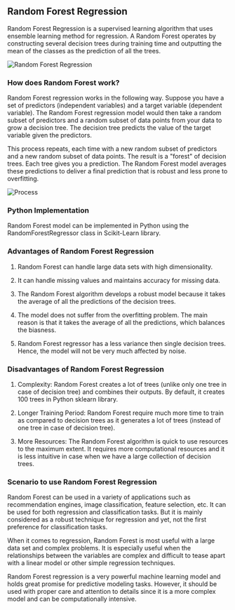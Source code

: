 ## Random Forest Regression

Random Forest Regression is a supervised learning algorithm that uses ensemble learning method for regression. A Random Forest operates by constructing several decision trees during training time and outputting the mean of the classes as the prediction of all the trees.

![Random Forest Regression](https://miro.medium.com/max/1200/1*i0o8mjFfCn-uD79-F1Cqkw.png)

### How does Random Forest work?

Random Forest regression works in the following way. Suppose you have a set of predictors (independent variables) and a target variable (dependent variable). The Random Forest regression model would then take a random subset of predictors and a random subset of data points from your data to grow a decision tree. The decision tree predicts the value of the target variable given the predictors.

This process repeats, each time with a new random subset of predictors and a new random subset of data points. The result is a "forest" of decision trees. Each tree gives you a prediction. The Random Forest model averages these predictions to deliver a final prediction that is robust and less prone to overfitting.

![Process](https://images.prismic.io/turing/65980c06531ac2845a27269b_Random_Forest_Algorithm_400798756c.webp?auto=format,compress)

### Python Implementation

Random Forest model can be implemented in Python using the RandomForestRegressor class in Scikit-Learn library.

### Advantages of Random Forest Regression

1. Random Forest can handle large data sets with high dimensionality.

2. It can handle missing values and maintains accuracy for missing data.

3. The Random Forest algorithm develops a robust model because it takes the average of all the predictions of the decision trees.

4. The model does not suffer from the overfitting problem. The main reason is that it takes the average of all the predictions, which balances the biasness.

5. Random Forest regressor has a less variance then single decision trees. Hence, the model will not be very much affected by noise.

### Disadvantages of Random Forest Regression

1. Complexity: Random Forest creates a lot of trees (unlike only one tree in case of decision tree) and combines their outputs. By default, it creates 100 trees in Python sklearn library.

2. Longer Training Period: Random Forest require much more time to train as compared to decision trees as it generates a lot of trees (instead of one tree in case of decision tree).

3. More Resources: The Random Forest algorithm is quick to use resources to the maximum extent. It requires more computational resources and it is less intuitive in case when we have a large collection of decision trees.

### Scenario to use Random Forest Regression

Random Forest can be used in a variety of applications such as recommendation engines, image classification, feature selection, etc. It can be used for both regression and classification tasks. But it is mainly considered as a robust technique for regression and yet, not the first preference for classification tasks.

When it comes to regression, Random Forest is most useful with a large data set and complex problems. It is especially useful when the relationships between the variables are complex and difficult to tease apart with a linear model or other simple regression techniques.

Random Forest regression is a very powerful machine learning model and holds great promise for predictive modeling tasks. However, it should be used with proper care and attention to details since it is a more complex model and can be computationally intensive.
